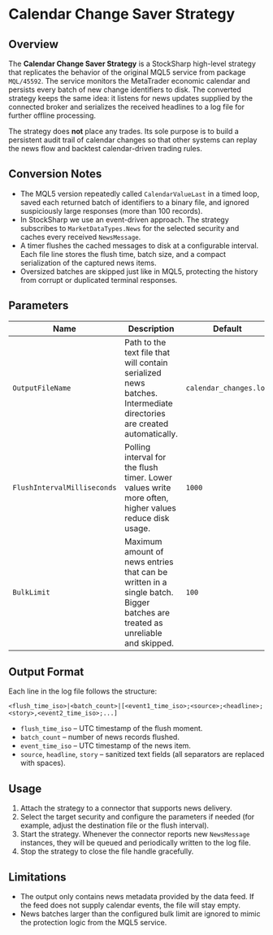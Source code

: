 # Calendar Change Saver Strategy

## Overview
The **Calendar Change Saver Strategy** is a StockSharp high-level strategy that replicates the behavior of the original MQL5 service from package `MQL/45592`. The service monitors the MetaTrader economic calendar and persists every batch of new change identifiers to disk. The converted strategy keeps the same idea: it listens for news updates supplied by the connected broker and serializes the received headlines to a log file for further offline processing.

The strategy does **not** place any trades. Its sole purpose is to build a persistent audit trail of calendar changes so that other systems can replay the news flow and backtest calendar-driven trading rules.

## Conversion Notes
- The MQL5 version repeatedly called `CalendarValueLast` in a timed loop, saved each returned batch of identifiers to a binary file, and ignored suspiciously large responses (more than 100 records).
- In StockSharp we use an event-driven approach. The strategy subscribes to `MarketDataTypes.News` for the selected security and caches every received `NewsMessage`.
- A timer flushes the cached messages to disk at a configurable interval. Each file line stores the flush time, batch size, and a compact serialization of the captured news items.
- Oversized batches are skipped just like in MQL5, protecting the history from corrupt or duplicated terminal responses.

## Parameters
| Name | Description | Default |
| --- | --- | --- |
| `OutputFileName` | Path to the text file that will contain serialized news batches. Intermediate directories are created automatically. | `calendar_changes.log` |
| `FlushIntervalMilliseconds` | Polling interval for the flush timer. Lower values write more often, higher values reduce disk usage. | `1000` |
| `BulkLimit` | Maximum amount of news entries that can be written in a single batch. Bigger batches are treated as unreliable and skipped. | `100` |

## Output Format
Each line in the log file follows the structure:

```
<flush_time_iso>|<batch_count>|[<event1_time_iso>;<source>;<headline>;<story>,<event2_time_iso>;...]
```

- `flush_time_iso` – UTC timestamp of the flush moment.
- `batch_count` – number of news records flushed.
- `event_time_iso` – UTC timestamp of the news item.
- `source`, `headline`, `story` – sanitized text fields (all separators are replaced with spaces).

## Usage
1. Attach the strategy to a connector that supports news delivery.
2. Select the target security and configure the parameters if needed (for example, adjust the destination file or the flush interval).
3. Start the strategy. Whenever the connector reports new `NewsMessage` instances, they will be queued and periodically written to the log file.
4. Stop the strategy to close the file handle gracefully.

## Limitations
- The output only contains news metadata provided by the data feed. If the feed does not supply calendar events, the file will stay empty.
- News batches larger than the configured bulk limit are ignored to mimic the protection logic from the MQL5 service.

